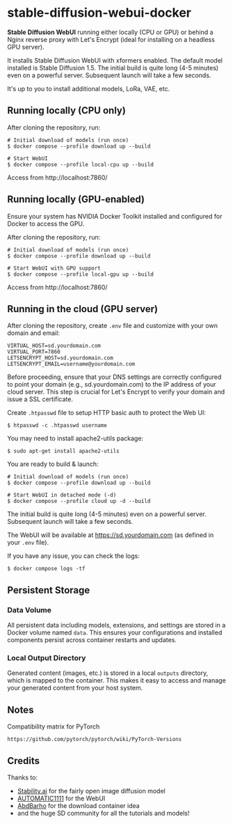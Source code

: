 # stable-diffusion-webui-docker

**Stable Diffusion WebUI** running either locally (CPU or GPU) or behind a Nginx reverse proxy with Let's Encrypt (ideal for installing on a headless GPU server).

It installs Stable Diffusion WebUI with xformers enabled. The default model installed is Stable Diffusion 1.5. The initial build is quite long (4-5 minutes) even on a powerful server. Subsequent launch will take a few seconds.

It's up to you to install additional models, LoRa, VAE, etc.

## Running locally (CPU only)

After cloning the repository, run:

    # Initial download of models (run once)
    $ docker compose --profile download up --build

    # Start WebUI
    $ docker compose --profile local-cpu up --build

Access from http://localhost:7860/

## Running locally (GPU-enabled)

Ensure your system has NVIDIA Docker Toolkit installed and configured for Docker to access the GPU.

After cloning the repository, run:

    # Initial download of models (run once)
    $ docker compose --profile download up --build

    # Start WebUI with GPU support
    $ docker compose --profile local-gpu up --build

Access from http://localhost:7860/

## Running in the cloud (GPU server)

After cloning the repository, create `.env` file and customize with your own domain and email:

```
VIRTUAL_HOST=sd.yourdomain.com
VIRTUAL_PORT=7860
LETSENCRYPT_HOST=sd.yourdomain.com
LETSENCRYPT_EMAIL=username@yourdomain.com
```

Before proceeding, ensure that your DNS settings are correctly configured to point your domain (e.g., sd.yourdomain.com) to the IP address of your cloud server. This step is crucial for Let's Encrypt to verify your domain and issue a SSL certificate.

Create `.htpasswd` file to setup HTTP basic auth to protect the Web UI:

    $ htpasswd -c .htpasswd username

You may need to install apache2-utils package:

    $ sudo apt-get install apache2-utils

You are ready to build & launch:

    # Initial download of models (run once)
    $ docker compose --profile download up --build

    # Start WebUI in detached mode (-d)
    $ docker compose --profile cloud up -d --build

The initial build is quite long (4-5 minutes) even on a powerful server. Subsequent launch will take a few seconds.

The WebUI will be available at https://sd.yourdomain.com (as defined in your `.env` file).

If you have any issue, you can check the logs:

    $ docker compose logs -tf

## Persistent Storage

### Data Volume

All persistent data including models, extensions, and settings are stored in a Docker volume named `data`. This ensures your configurations and installed components persist across container restarts and updates.

### Local Output Directory

Generated content (images, etc.) is stored in a local `outputs` directory, which is mapped to the container. This makes it easy to access and manage your generated content from your host system.

## Notes

Compatibility matrix for PyTorch

    https://github.com/pytorch/pytorch/wiki/PyTorch-Versions

## Credits

Thanks to:

- [Stability.ai](https://stability.ai/) for the fairly open image diffusion model
- [AUTOMATIC1111](https://github.com/AUTOMATIC1111/stable-diffusion-webui) for the WebUI
- [AbdBarho](https://github.com/AbdBarho/stable-diffusion-webui-docker/) for the download container idea
- and the huge SD community for all the tutorials and models!
